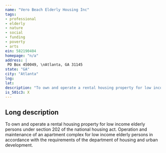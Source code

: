 ```yaml
---
name: "Vero Beach Elderly Housing Inc"
tags:
- professional
- elderly
- nature
- social
- funding
- poverty
- arts
ein: 582190404
homepage: "n/a"
address: |
 PO Box 450049, \nAtlanta, GA 31145
state: "GA"
city: "Atlanta"
lng: 
lat: 
description: "To own and operate a rental housing property for low income elderly persons under section 202 of the national housing act. "
is_501c3: X
---
```


## Long description

To own and operate a rental housing property for low income elderly persons under section 202 of the national housing act. Operation and maintenance of an apartment complex for low income elderly persons in accordance with the requirements of the department of housing and urban development. 
